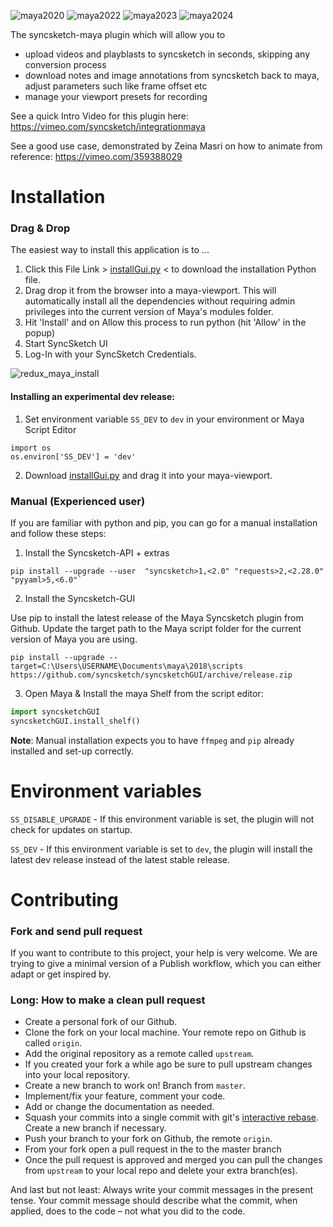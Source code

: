![maya2020](https://img.shields.io/badge/Maya2020-tested-brightgreen.svg)
![maya2022](https://img.shields.io/badge/Maya2022-tested-brightgreen.svg)
![maya2023](https://img.shields.io/badge/Maya2023-tested-brightgreen.svg)
![maya2024](https://img.shields.io/badge/Maya2024-tested-brightgreen.svg)

The syncsketch-maya plugin which will allow you to 
- upload videos and playblasts to syncsketch in seconds, skipping any conversion process
- download notes and image annotations from syncsketch back to maya, adjust parameters such like frame offset etc
- manage your viewport presets for recording

See a quick Intro Video for this plugin here: https://vimeo.com/syncsketch/integrationmaya

See a good use case, demonstrated by Zeina Masri on how to animate from reference: https://vimeo.com/359388029

# Installation

### Drag & Drop

The easiest way to install this application is to ...
1. Click this File Link > [installGui.py](https://github.com/syncsketch/syncsketch-maya/releases/download/release/installGui.py) < to download the installation Python file.
2. Drag drop it from the browser into a maya-viewport. 
This will automatically install all the dependencies without requiring admin privileges into the current version of Maya's modules folder.
3. Hit 'Install' and on Allow this process to run python (hit 'Allow' in the popup)
4. Start SyncSketch UI
5. Log-In with your SyncSketch Credentials.

![redux_maya_install](https://user-images.githubusercontent.com/10859650/72236028-0bec0e80-358a-11ea-92da-9fdc698e50e7.gif)

#### Installing an experimental dev release:


1) Set environment variable `SS_DEV` to `dev` in your environment or Maya Script Editor

```
import os
os.environ['SS_DEV'] = 'dev'
```

2) Download [installGui.py](https://github.com/syncsketch/syncsketch-maya/releases/download/dev/installGui.py) and drag it into your maya-viewport.

### Manual (Experienced user)


If you are familiar with python and pip, you can go for a manual installation and follow these steps:

1. Install the Syncsketch-API + extras
``` 
pip install --upgrade --user  "syncsketch>1,<2.0" "requests>2,<2.28.0" "pyyaml>5,<6.0"`
```

2. Install the Syncsketch-GUI

Use pip to install the latest release of the Maya Syncsketch plugin from Github. Update the target path to the Maya script folder for the current version of Maya you are using.
```
pip install --upgrade --target=C:\Users\USERNAME\Documents\maya\2018\scripts https://github.com/syncsketch/syncsketchGUI/archive/release.zip
```

3. Open Maya & Install the maya Shelf from the script editor:
```python
import syncsketchGUI
syncsketchGUI.install_shelf()
```


__Note__: Manual installation expects you to have `ffmpeg` and `pip` already installed and set-up correctly.

# Environment variables
`SS_DISABLE_UPGRADE` - If this environment variable is set, the plugin will not check for updates on startup.

`SS_DEV` - If this environment variable is set to `dev`, the plugin will install the latest dev release instead of the latest stable release.

# Contributing

### Fork and send pull request
If you want to contribute to this project, your help is very welcome. We are trying to give a minimal version of a Publish workflow, which you can either adapt or get inspired by. 


### Long: How to make a clean pull request

- Create a personal fork of our Github.
- Clone the fork on your local machine. Your remote repo on Github is called `origin`.
- Add the original repository as a remote called `upstream`.
- If you created your fork a while ago be sure to pull upstream changes into your local repository.
- Create a new branch to work on! Branch from `master`.
- Implement/fix your feature, comment your code.
- Add or change the documentation as needed.
- Squash your commits into a single commit with git's [interactive rebase](https://help.github.com/articles/interactive-rebase). Create a new branch if necessary.
- Push your branch to your fork on Github, the remote `origin`.
- From your fork open a pull request in the to the master branch
- Once the pull request is approved and merged you can pull the changes from `upstream` to your local repo and delete
your extra branch(es).

And last but not least: Always write your commit messages in the present tense. Your commit message should describe what the commit, when applied, does to the code – not what you did to the code.
